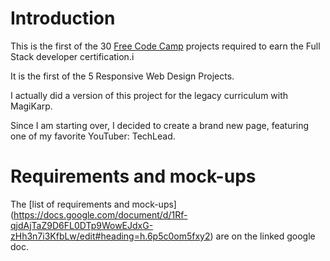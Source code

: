 # Introduction

This is the first of the 30 [Free Code Camp](https://www.freecodecamp.org/settings) projects required to earn the Full Stack developer certification.i

It is the first of the 5 Responsive Web Design Projects.

I actually did a version of this project for the legacy curriculum with MagiKarp. 

Since I am starting over, I decided to create a brand new page, featuring one of my favorite YouTuber: TechLead.

# Requirements and mock-ups

The [list of requirements and mock-ups] (https://docs.google.com/document/d/1Rf-qjdAjTaZ9D6FL0DTp9WowEJdxG-zHh3n7i3KfbLw/edit#heading=h.6p5c0om5fxy2) are on the linked google doc.
